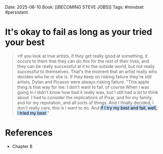 Date: 2025-06-10
Book: [[BECOMING STEVE JOBS]]
Tags: #mindset #persistent 

# It's okay to fail as long as your tried your best

>*If you look at true artists, if they get really good at something, it occurs to them that they can do this for the rest of their lives, and they
> can be really successful at it to the outside world, but not really successful to themselves. That's the moment that an artist really who decides
> who he or she is. If they keep on risking failure they're still artists. Dylan and Picasso were always risking failure. 
> "This apple thing is that way for me. I don't want to fail. of course When i was going in I didn't know how bad it really was, but I still had a lot 
> to think about. I had to consider the implications of Pixar, and for my family, and for my reputation, and all sorts of things. And I finally decided, I don't really care, this is i want to do. And <mark style="background: #ADCCFFA6;">if I try my best and fail, well, I tried my best </mark>"
# References 
- Chapter 8